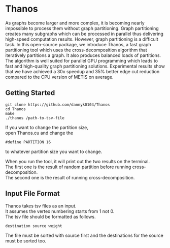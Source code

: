 # Thanos

As graphs become larger and more complex, it is becoming nearly impossible to process them without graph partitioning. Graph partitioning creates many subgraphs which can be processed in parallel thus delivering high-speed computation results. However, graph partitioning is a difficult task. In this open-source package, we introduce Thanos, a fast graph partitioning tool which uses the cross-decomposition algorithm that iteratively partitions a graph. It also produces balanced loads of partitions. The algorithm is well suited for parallel GPU programming which leads to fast and high-quality graph partitioning solutions. Experimental results show that we have achieved a 30x speedup and 35% better edge cut reduction compared to the CPU version of METIS on average.

## Getting Started

```
git clone https://github.com/dannyk0104/Thanos
cd Thanos
make
./thanos /path-to-tsv-file
```

If you want to change the partition size,  
open Thanos.cu and change the

```
#define PARTITION 16
```

to whatever partition size you want to change.

When you run the tool, it will print out the two results on the terminal.  
The first one is the result of random partition before running cross-decomposition.  
The second one is the result of running cross-decomposition.

## Input File Format

Thanos takes tsv files as an input.  
It assumes the vertex numbering starts from 1 not 0.  
The tsv file should be formatted as follows.

```
destination source weight
```

The file must be sorted with source first and the destinations for the source must be sorted too.
